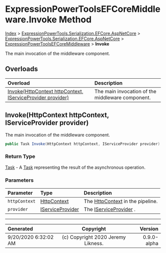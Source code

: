﻿# ExpressionPowerToolsEFCoreMiddleware.Invoke Method

[Index](../index.md) > [ExpressionPowerTools.Serialization.EFCore.AspNetCore](ExpressionPowerTools.Serialization.EFCore.AspNetCore.a.md) > [ExpressionPowerTools.Serialization.EFCore.AspNetCore](ExpressionPowerTools.Serialization.EFCore.AspNetCore.n.md) > [ExpressionPowerToolsEFCoreMiddleware](ExpressionPowerTools.Serialization.EFCore.AspNetCore.ExpressionPowerToolsEFCoreMiddleware.cs.md) > **Invoke**

The main invocation of the middleware component.

## Overloads

| Overload | Description |
| :-- | :-- |
| [Invoke(HttpContext httpContext, IServiceProvider provider)](#invokehttpcontext-httpcontext-iserviceprovider-provider) | The main invocation of the middleware component. |
## Invoke(HttpContext httpContext, IServiceProvider provider)

The main invocation of the middleware component.

```csharp
public Task Invoke(HttpContext httpContext, IServiceProvider provider)
```

### Return Type

 [Task](https://docs.microsoft.com/dotnet/api/system.threading.tasks.task)  - A [Task](https://docs.microsoft.com/dotnet/api/system.threading.tasks.task) representing the result of the asynchronous operation.

### Parameters

| Parameter | Type | Description |
| :-- | :-- | :-- |
| `httpContext` | [HttpContext](https://docs.microsoft.com/dotnet/api/microsoft.aspnetcore.http.httpcontext) | The [HttpContext](https://docs.microsoft.com/dotnet/api/microsoft.aspnetcore.http.httpcontext) in the pipeline. |
| `provider` | [IServiceProvider](https://docs.microsoft.com/dotnet/api/system.iserviceprovider) | The [IServiceProvider](https://docs.microsoft.com/dotnet/api/system.iserviceprovider) . |



---

| Generated | Copyright | Version |
| :-- | :-: | --: |
| 9/20/2020 6:32:02 AM | (c) Copyright 2020 Jeremy Likness. | 0.9.0-alpha |
